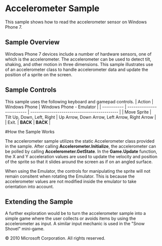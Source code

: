 # Accelerometer Sample

This sample shows how to read the accelerometer sensor on Windows Phone 7.

## Sample Overview

Windows Phone 7 devices include a number of hardware sensors, one of which is the accelerometer. The accelerometer can be used to detect tilt, shaking, and other motion in three dimensions. This sample illustrates use of an accelerometer class to handle accelerometer data and update the position of a sprite on the screen.

## Sample Controls

This sample uses the following keyboard and gamepad controls.
| Action      | Windows Phone              | Windows Phone - Emulator                      |
| ----------- | -------------------------- | --------------------------------------------- |
| Move Sprite | Tilt Up, Down, Left, Right | Up Arrow, Down Arrow, Left Arrow, Right Arrow |
| Exit.       | **BACK**                   | **BACK**                                      |

#How the Sample Works

The accelerometer sample utilizes the static Accelerometer class provided in the sample. After calling **Accelerometer.Initialize**, the accelerometer can be polled by calling **Accelerometer.GetState**. In the **Game.Update** function, the X and Y acceleration values are used to update the velocity and position of the sprite so that it slides around the screen as if on an angled surface.

 

When using the Emulator, the controls for manipulating the sprite will not remain consitent when rotating the Emulator. This is because the accelerometer values are not modified inside the emulator to take orientation into account.

## Extending the Sample

A further exploration would be to turn the accelerometer sample into a simple game where the user collects or avoids items by using the accelerometer as input. A similar input mechanic is used in the "Snow Shovel" mini-game.

© 2010 Microsoft Corporation. All rights reserved.